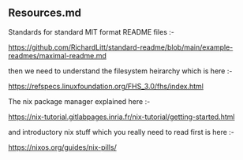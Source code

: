 ## Resources.md

Standards for standard MIT format README files :-

https://github.com/RichardLitt/standard-readme/blob/main/example-readmes/maximal-readme.md

then we need to understand the filesystem heirarchy which is here :-

https://refspecs.linuxfoundation.org/FHS_3.0/fhs/index.html

The nix package manager explained here :-

https://nix-tutorial.gitlabpages.inria.fr/nix-tutorial/getting-started.html

and introductory nix stuff which you really need to read first is here :-

https://nixos.org/guides/nix-pills/



